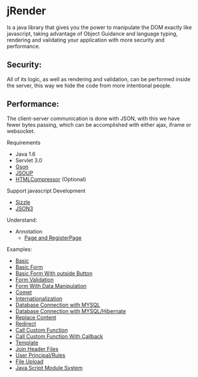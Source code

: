 jRender
=========
Is a java library that gives you the power to manipulate the DOM exactly like javascript, taking advantage of Object Guidance and language typing, rendering and validating your application with more security and performance.

## Security:
All of its logic, as well as rendering and validation, can be performed inside the server, this way we hide the code from more intentional people.

## Performance:
The client-server communication is done with JSON, with this we have fewer bytes passing, which can be accomplished with either ajax, iframe or websocket.

Requirements
- Java 1.6
- Servlet 3.0
- [Gson](https://code.google.com/p/google-gson/)  
- [JSOUP](http://jsoup.org/)  
- [HTMLCompressor](https://code.google.com/p/htmlcompressor/) (Optional)  

Support javascript Development
- [Sizzle](http://sizzlejs.com/)  
- [JSON3](http://bestiejs.github.io/json3/)

Understand:  
- Annotation
	- [Page and RegisterPage](/understand/pageRegisterPage.md)  

Examples:  
- [Basic](/samples/basic.md)  
- [Basic Form ](/samples/formBasic.md)  
- [Basic Form With outside Button](/samples/formBasicWithOutsideButton.md)  
- [Form Validation](/samples/formValidation.md)  
- [Form With Data Manipulation](/samples/formWithManipulation.md)  
- [Comet](/samples/comet.md)  
- [Internationalization](/samples/internationalization.md)  
- [Database Connection with MYSQL](/samples/databaseConnection.md)  
- [Database Connection with MYSQL/Hibernate](/samples/customDatabaseConnectionHibernate.md)  
- [Replace Content](/samples/replaceContent.md)  
- [Redirect](/samples/redirect.md)  
- [Call Custom Function](/samples/callCustomFunction.md)  
- [Call Custom Function With Callback](/samples/callCustomFunctionWithCallbackFunction.md)  
- [Template](/samples/template.md)  
- [Join Header Files](/samples/joinHeaderFiles.md)  
- [User Principal/Rules](/samples/userPrincipalRules.md) 
- [File Upload](/samples/fileUpload.md)  
- [Java Script Module System](/samples/javaScriptModuleSystem.md)  
